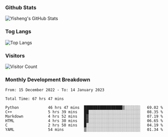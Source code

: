 ### Github Stats
![Yisheng's GitHub Stats](https://github-readme-stats-9qabuvhk1-gongyisheng.vercel.app/api?username=gongyisheng&count_private=true&show_icons=true)
### Tog Langs
![Top Langs](https://github-readme-stats-9qabuvhk1-gongyisheng.vercel.app/api/top-langs/?username=gongyisheng&layout=compact)
### Visitors
![Visitor Count](https://profile-counter.glitch.me/gongyisheng/count.svg)
### Monthly Development Breakdown
<!--START_SECTION:waka-->

```text
From: 15 December 2022 - To: 14 January 2023

Total Time: 67 hrs 47 mins

Python             46 hrs 47 mins  █████████████████▒░░░░░░░   69.02 %
C++                5 hrs 39 mins   ██░░░░░░░░░░░░░░░░░░░░░░░   08.35 %
Markdown           4 hrs 52 mins   █▓░░░░░░░░░░░░░░░░░░░░░░░   07.19 %
HTML               4 hrs 30 mins   █▓░░░░░░░░░░░░░░░░░░░░░░░   06.65 %
C                  2 hrs 50 mins   █░░░░░░░░░░░░░░░░░░░░░░░░   04.19 %
YAML               54 mins         ▒░░░░░░░░░░░░░░░░░░░░░░░░   01.34 %
```

<!--END_SECTION:waka-->
